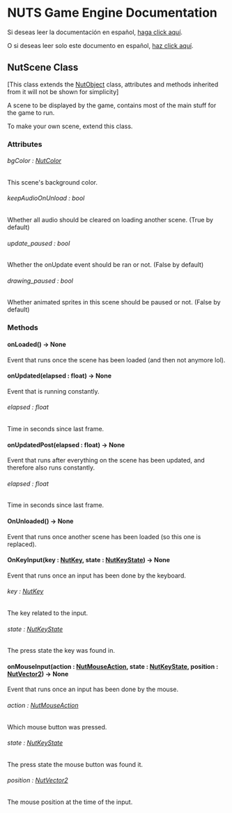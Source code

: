 # NUTS Game Engine Documentation

Si deseas leer la documentación en español, [haga click aquí](/DOCUMENTATION_Ñ/INDEX.md).

O si deseas leer solo este documento en español, [haz click aquí](/DOCUMENTATION_Ñ/FILES/NUTSCENE.md).

## NutScene Class

[This class extends the [NutObject](/DOCUMENTATION/FILES/NUTOBJECT.md) class, attributes and methods inherited from it will not be shown for simplicity]

A scene to be displayed by the game, contains most of the main stuff for the game to run.

To make your own scene, extend this class.

### Attributes

###### bgColor : [NutColor](/DOCUMENTATION/FILES/NUTCOLOR.md)

This scene's background color.

###### keepAudioOnUnload : bool

Whether all audio should be cleared on loading another scene. (True by default)

###### update_paused : bool

Whether the onUpdate event should be ran or not. (False by default)

###### drawing_paused : bool

Whether animated sprites in this scene should be paused or not. (False by default)

### Methods

#### onLoaded() -> None

Event that runs once the scene has been loaded (and then not anymore lol).

#### onUpdated(elapsed : float) -> None

Event that is running constantly.

###### elapsed : float

Time in seconds since last frame.

#### onUpdatedPost(elapsed : float) -> None

Event that runs after everything on the scene has been updated, and therefore also runs constantly.

###### elapsed : float

Time in seconds since last frame.

#### OnUnloaded() -> None

Event that runs once another scene has been loaded (so this one is replaced).

#### OnKeyInput(key : [NutKey](/DOCUMENTATION/FILES/NUTKEY.md), state : [NutKeyState](/DOCUMENTATION/FILES/NUTKEYSTATE.md)) -> None

Event that runs once an input has been done by the keyboard.

###### key : [NutKey](/DOCUMENTATION/FILES/NUTKEY.md)

The key related to the input.

###### state : [NutKeyState](/DOCUMENTATION/FILES/NUTKEYSTATE.md)

The press state the key was found in.

#### onMouseInput(action : [NutMouseAction](/DOCUMENTATION/FILES/NUTMOUSEACTION.md), state : [NutKeyState](/DOCUMENTATION/FILES/NUTKEYSTATE.md), position : [NutVector2](/DOCUMENTATION/FILES/NUTVECTOR2.md)) -> None

Event that runs once an input has been done by the mouse.

###### action : [NutMouseAction](/DOCUMENTATION/FILES/NUTMOUSEACTION.md)

Which mouse button was pressed.

###### state : [NutKeyState](/DOCUMENTATION/FILES/NUTKEYSTATE.md)

The press state the mouse button was found it.

###### position : [NutVector2](/DOCUMENTATION/FILES/NUTVECTOR2.md)

The mouse position at the time of the input.
